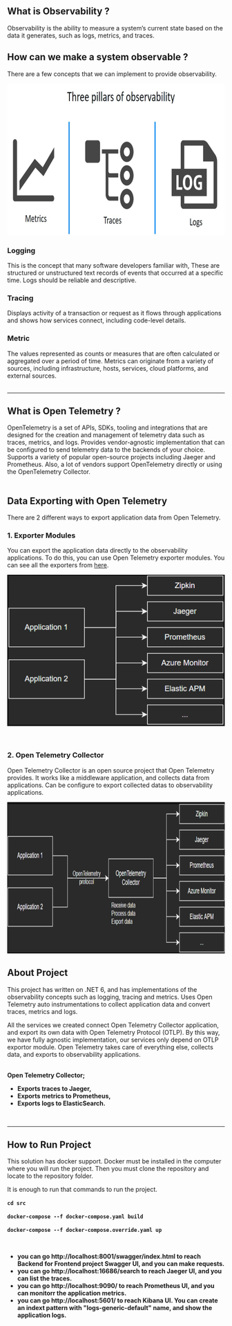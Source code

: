 ## What is Observability ?
Observability is the ability to measure a system’s current state based on the data it generates, such as logs, metrics, and traces.

## How can we make a system observable ?
There are a few concepts that we can implement to provide observability. 

 <img src="resources/observability2.jpeg" width="1000" height="350" title="Observability">
 
### Logging
This is the concept that many software developers familiar with, These are structured or unstructured text records of events that occurred at a specific time. Logs should be reliable and descriptive.
 
### Tracing
Displays activity of a transaction or request as it flows through applications and shows how services connect, including code-level details.


### Metric
The values represented as counts or measures that are often calculated or aggregated over a period of time. Metrics can originate from a variety of sources, including infrastructure, hosts, services, cloud platforms, and external sources. </br></br><hr>


## What is Open Telemetry ?
OpenTelemetry is a set of APIs, SDKs, tooling and integrations that are designed for the creation and management of telemetry data such as traces, metrics, and logs. Provides vendor-agnostic implementation that can be configured to send telemetry data to the backends of your choice. Supports a variety of popular open-source projects including Jaeger and Prometheus. Also, a lot of vendors support OpenTelemetry directly or using the OpenTelemetry Collector. </br></br>


## Data Exporting with Open Telemetry
There are 2 different ways to export application data from Open Telemetry.

### 1. Exporter Modules
You can export the application data directly to the observability applications. To do this, you can use Open Telemetry exporter modules. You can see all the exporters from <a href=https://github.com/open-telemetry/opentelemetry-dotnet/tree/main/src>here</a>.

<p align="center">
 <img src="resources/otelexport1.png"  width="600" height="350" title="Otel Exporters">
</p></br>

### 2. Open Telemetry Collector
Open Telemetry Collector is an open source project that Open Telemetry provides. It works like a middleware application, and collects data from applications. Can be configure to export collected datas to observability applications.

 <img src="resources/otelexport2.png" width="1000" height="350" title="Observability">


## About Project
This project has written on .NET 6, and has implementations of the observability concepts such as logging, tracing and metrics. Uses Open Telemetry auto instrumentations to collect application data and convert traces, metrics and logs.

 All the services we created connect Open Telemetry Collector application, and export its own data with Open Telemetry Protocol (OTLP). By this way, we have fully agnostic implementation, our services only depend on OTLP exportor module. Open Telemetry takes care of everything else,  collects data, and exports to observability applications. </br></br>

**Open Telemetry Collector;** 
- **Exports traces to Jaeger,**
- **Exports metrics to Prometheus,**
- **Exports logs to ElasticSearch.**

</br><hr>

## How to Run Project
This solution has docker support. Docker must be installed in the computer where you will run the project.
Then you must clone the repository and locate to the repository folder.

It is enough to run that commands to run the project.


**```cd src```**<p></p>
**```docker-compose --f docker-compose.yaml build```**<p></p>
**```docker-compose --f docker-compose.override.yaml up```**

</br>

- **you can go **http://localhost:8001/swagger/index.html** to reach Backend for Frontend project Swagger UI, and you can make requests.** 
- **you can go **http://localhost:16686/search** to reach Jaeger UI, and you can list the traces.**
- **you can go **http://localhost:9090/** to reach Prometheus UI, and you can monitorr the application metrics.**
- **you can go **http://localhost:5601/** to reach Kibana UI. You can create an indext pattern with "logs-generic-default" name, and show the application logs.**
